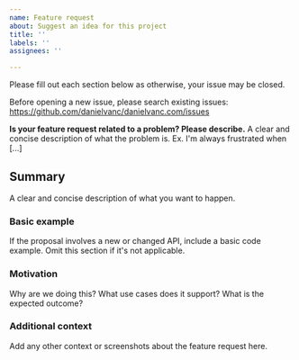 ```yaml
---
name: Feature request
about: Suggest an idea for this project
title: ''
labels: ''
assignees: ''

---
```


Please fill out each section below as otherwise, your issue may be closed.

Before opening a new issue, please search existing issues: https://github.com/danielvanc/danielvanc.com/issues

**Is your feature request related to a problem? Please describe.**
A clear and concise description of what the problem is. Ex. I'm always frustrated when [...]


## Summary
A clear and concise description of what you want to happen.


### Basic example
If the proposal involves a new or changed API, include a basic code example. Omit this section if it's not applicable.


### Motivation
Why are we doing this? What use cases does it support? What is the expected outcome?


### Additional context
Add any other context or screenshots about the feature request here.
